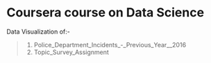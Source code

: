# Coursera course on Data Science
Data Visualization of:-
> 1. Police_Department_Incidents_-_Previous_Year__2016
> 2. Topic_Survey_Assignment
